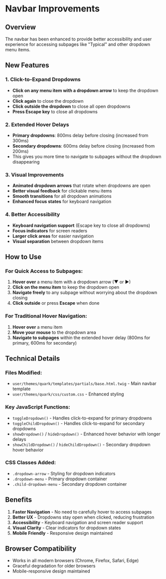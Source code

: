 # Navbar Improvements

## Overview
The navbar has been enhanced to provide better accessibility and user experience for accessing subpages like "Typical" and other dropdown menu items.

## New Features

### 1. Click-to-Expand Dropdowns
- **Click on any menu item with a dropdown arrow** to keep the dropdown open
- **Click again** to close the dropdown
- **Click outside the dropdown** to close all open dropdowns
- **Press Escape key** to close all dropdowns

### 2. Extended Hover Delays
- **Primary dropdowns**: 800ms delay before closing (increased from 300ms)
- **Secondary dropdowns**: 600ms delay before closing (increased from 200ms)
- This gives you more time to navigate to subpages without the dropdown disappearing

### 3. Visual Improvements
- **Animated dropdown arrows** that rotate when dropdowns are open
- **Better visual feedback** for clickable menu items
- **Smooth transitions** for all dropdown animations
- **Enhanced focus states** for keyboard navigation

### 4. Better Accessibility
- **Keyboard navigation support** (Escape key to close all dropdowns)
- **Focus indicators** for screen readers
- **Larger click areas** for easier navigation
- **Visual separation** between dropdown items

## How to Use

### For Quick Access to Subpages:
1. **Hover over** a menu item with a dropdown arrow (▼ or ▶)
2. **Click on the menu item** to keep the dropdown open
3. **Navigate freely** to any subpage without worrying about the dropdown closing
4. **Click outside** or press **Escape** when done

### For Traditional Hover Navigation:
1. **Hover over** a menu item
2. **Move your mouse** to the dropdown area
3. **Navigate to subpages** within the extended hover delay (800ms for primary, 600ms for secondary)

## Technical Details

### Files Modified:
- `user/themes/quark/templates/partials/base.html.twig` - Main navbar template
- `user/themes/quark/css/custom.css` - Enhanced styling

### Key JavaScript Functions:
- `toggleDropdown()` - Handles click-to-expand for primary dropdowns
- `toggleChildDropdown()` - Handles click-to-expand for secondary dropdowns
- `showDropdown()` / `hideDropdown()` - Enhanced hover behavior with longer delays
- `showChildDropdown()` / `hideChildDropdown()` - Secondary dropdown hover behavior

### CSS Classes Added:
- `.dropdown-arrow` - Styling for dropdown indicators
- `.dropdown-menu` - Primary dropdown container
- `.child-dropdown-menu` - Secondary dropdown container

## Benefits

1. **Faster Navigation** - No need to carefully hover to access subpages
2. **Better UX** - Dropdowns stay open when clicked, reducing frustration
3. **Accessibility** - Keyboard navigation and screen reader support
4. **Visual Clarity** - Clear indicators for dropdown states
5. **Mobile Friendly** - Responsive design maintained

## Browser Compatibility
- Works in all modern browsers (Chrome, Firefox, Safari, Edge)
- Graceful degradation for older browsers
- Mobile-responsive design maintained 